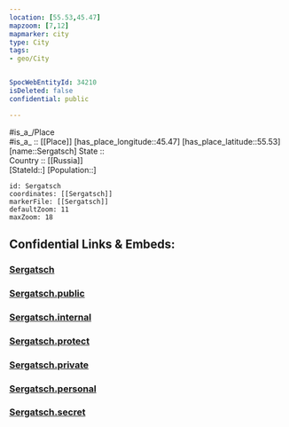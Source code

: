 ```yaml
---
location: [55.53,45.47] 
mapzoom: [7,12] 
mapmarker: city 
type: City
tags:
- geo/City


SpocWebEntityId: 34210
isDeleted: false
confidential: public

---
```

#is_a_/Place  
#is_a_ :: [[Place]] 
[has_place_longitude::45.47] 
[has_place_latitude::55.53] 
[name::Sergatsch] 
State ::  
Country :: [[Russia]]  
[StateId::] 
[Population::] 



```leaflet
id: Sergatsch
coordinates: [[Sergatsch]] 
markerFile: [[Sergatsch]] 
defaultZoom: 11 
maxZoom: 18
```


## Confidential Links & Embeds: 

### [Sergatsch](/_Standards/Earth/Continent/Europe/Europe~East/Russia/Russia~Volga/Nizhny_Novgorod_Oblast/City/Sergatsch.md) 

### [Sergatsch.public](/_public/Earth/Continent/Europe/Europe~East/Russia/Russia~Volga/Nizhny_Novgorod_Oblast/City/Sergatsch.public.md) 

### [Sergatsch.internal](/_internal/Earth/Continent/Europe/Europe~East/Russia/Russia~Volga/Nizhny_Novgorod_Oblast/City/Sergatsch.internal.md) 

### [Sergatsch.protect](/_protect/Earth/Continent/Europe/Europe~East/Russia/Russia~Volga/Nizhny_Novgorod_Oblast/City/Sergatsch.protect.md) 

### [Sergatsch.private](/_private/Earth/Continent/Europe/Europe~East/Russia/Russia~Volga/Nizhny_Novgorod_Oblast/City/Sergatsch.private.md) 

### [Sergatsch.personal](/_personal/Earth/Continent/Europe/Europe~East/Russia/Russia~Volga/Nizhny_Novgorod_Oblast/City/Sergatsch.personal.md) 

### [Sergatsch.secret](/_secret/Earth/Continent/Europe/Europe~East/Russia/Russia~Volga/Nizhny_Novgorod_Oblast/City/Sergatsch.secret.md)

